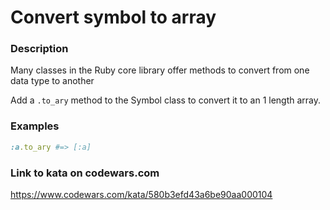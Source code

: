 # Convert symbol to array

### Description
Many classes in the Ruby core library offer methods to convert from one data type to another

Add a `.to_ary` method to the Symbol class to convert it to an 1 length array.

### Examples
```ruby
:a.to_ary #=> [:a]
```

### Link to kata on codewars.com
https://www.codewars.com/kata/580b3efd43a6be90aa000104
